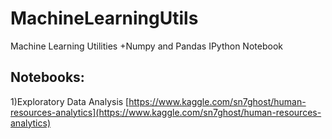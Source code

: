 # MachineLearningUtils
Machine Learning Utilities +Numpy and Pandas IPython Notebook


## Notebooks: 
1)Exploratory Data Analysis
[https://www.kaggle.com/sn7ghost/human-resources-analytics](https://www.kaggle.com/sn7ghost/human-resources-analytics)
